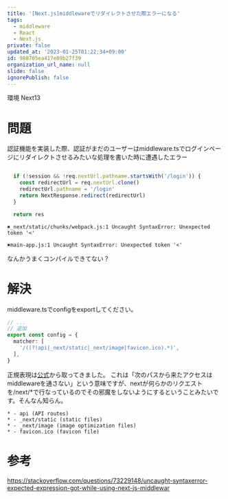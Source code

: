 ```yaml
---
title: '[Next.js]middlewareでリダイレクトさせた際エラーになる'
tags:
  - middleware
  - React
  - Next.js
private: false
updated_at: '2023-01-25T01:22:34+09:00'
id: 988705ea417e89b27f39
organization_url_name: null
slide: false
ignorePublish: false
---
```

環境
Next13

# 問題
認証機能を実装した際、認証がまだのユーザーはmiddleware.tsでログインページにリダイレクトさせるみたいな処理を書いた時に遭遇したエラー
```ts:middleware.ts

  if (!session && !req.nextUrl.pathname.startsWith('/login')) {
    const redirectUrl = req.nextUrl.clone()
    redirectUrl.pathname = '/login'
    return NextResponse.redirect(redirectUrl)
  }

  return res
```

```bash:error内容
✖︎_next/static/chunks/webpack.js:1 Uncaught SyntaxError: Unexpected token '<'

✖︎main-app.js:1 Uncaught SyntaxError: Unexpected token '<'
```

なんかうまくコンパイルできてない？

# 解決
middleware.tsでconfigをexportしてください。
```ts:middleware.ts
// ...
// 追加
export const config = {
  matcher: [
    '/((?!api|_next/static|_next/image|favicon.ico).*)',
  ],
}
```

正規表現は[公式](https://nextjs.org/docs/advanced-features/middleware)から取ってきました。
これは「次のパスから来たアクセスはmiddlewareを通さない」という意味ですが、nextが何らかのリクエストを/next/*で行なっているのでその邪魔をしないようにするということみたいです。そんなん知らん。
```    
* - api (API routes)
* - _next/static (static files)
* - _next/image (image optimization files)
* - favicon.ico (favicon file)
```


# 参考
https://stackoverflow.com/questions/73229148/uncaught-syntaxerror-expected-expression-got-while-using-next-js-middlewar
